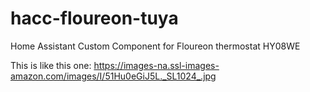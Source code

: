# hacc-floureon-tuya
Home Assistant Custom Component for Floureon thermostat HY08WE

This is like this one:
https://images-na.ssl-images-amazon.com/images/I/51Hu0eGiJ5L._SL1024_.jpg
